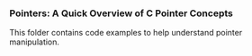 ### Pointers: A Quick Overview of C Pointer Concepts

This folder contains code examples to help understand pointer manipulation.
